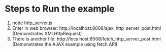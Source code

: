 # Steps to Run the example
1. node http_server.js
2. Enter in web browser: http://localhost:8008/ajax_http_server_post.html (Demonstrates XMLHttpRequest)
3. There is another file: http://localhost:8008/fetch_http_server_post.html (Demonstrates the AJAX example using fetch API)